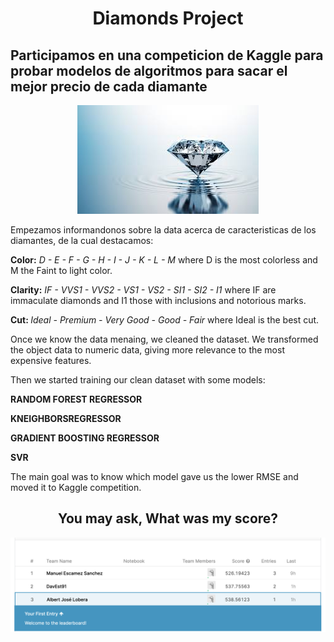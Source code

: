 <center><h1> Diamonds Project</h1></center>

<h2> Participamos en una competicion de Kaggle para probar modelos de algoritmos para sacar el mejor precio de cada diamante</h2>



<center><img src='https://github.com/AlbertJlobera/Diamonds-Project/blob/master/IMG/diamond.jpeg?raw=true'></center>



<p> Empezamos informandonos sobre la data acerca de caracteristicas de los diamantes, de la cual destacamos: </p>

<strong> Color:</strong> <i> D - E - F - G - H - I - J - K - L - M </i> where D is the most colorless and M the Faint to light color.

<strong>Clarity:</strong> <i> IF - VVS1 - VVS2 - VS1 - VS2 - SI1 - SI2 - I1 </i> where IF are immaculate diamonds and I1 those with inclusions and notorious marks.

<strong> Cut: </strong> <i>Ideal - Premium - Very Good - Good - Fair </i> where Ideal is the best cut.


<p>Once we know the data menaing, we cleaned the dataset. We transformed the object data to numeric data, 
giving more relevance to the most expensive features.</p>

<p> Then we started training our clean dataset with some models: </p>

<strong>RANDOM FOREST REGRESSOR</strong> 

<strong>KNEIGHBORSREGRESSOR</strong>

<strong>GRADIENT BOOSTING REGRESSOR</strong>

<strong>SVR</strong>

The main goal was to know which model gave us the lower RMSE and moved it to Kaggle competition.

<center><h2>You may ask, What was my score?</h2></center>

<img src='https://github.com/AlbertJlobera/Diamonds-Project/blob/master/IMG/winkaggle.png?raw=true'>
